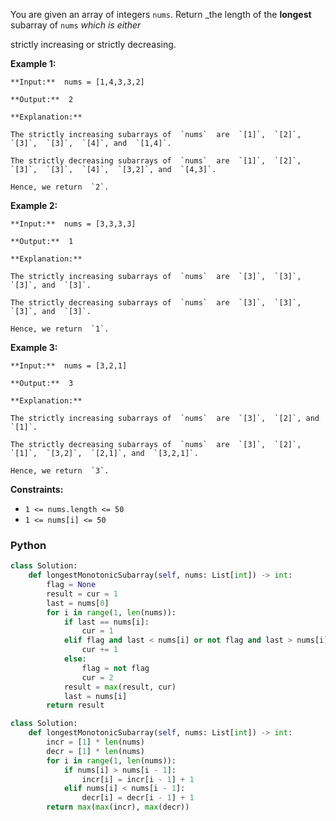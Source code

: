 You are given an array of integers  `nums`. Return  _the length of the  **longest** subarray of  `nums` _which is
either_

strictly increasing or strictly decreasing.

**Example 1:**

```
**Input:**  nums = [1,4,3,3,2]

**Output:**  2

**Explanation:**

The strictly increasing subarrays of  `nums`  are  `[1]`,  `[2]`,  `[3]`,  `[3]`,  `[4]`, and  `[1,4]`.

The strictly decreasing subarrays of  `nums`  are  `[1]`,  `[2]`,  `[3]`,  `[3]`,  `[4]`,  `[3,2]`, and  `[4,3]`.

Hence, we return  `2`.
```

**Example 2:**

```
**Input:**  nums = [3,3,3,3]

**Output:**  1

**Explanation:**

The strictly increasing subarrays of  `nums`  are  `[3]`,  `[3]`,  `[3]`, and  `[3]`.

The strictly decreasing subarrays of  `nums`  are  `[3]`,  `[3]`,  `[3]`, and  `[3]`.

Hence, we return  `1`.
```

**Example 3:**

```
**Input:**  nums = [3,2,1]

**Output:**  3

**Explanation:**

The strictly increasing subarrays of  `nums`  are  `[3]`,  `[2]`, and  `[1]`.

The strictly decreasing subarrays of  `nums`  are  `[3]`,  `[2]`,  `[1]`,  `[3,2]`,  `[2,1]`, and  `[3,2,1]`.

Hence, we return  `3`.
```

**Constraints:**

- `1 <= nums.length <= 50`
- `1 <= nums[i] <= 50`

### Python
```python
class Solution:
    def longestMonotonicSubarray(self, nums: List[int]) -> int:
        flag = None
        result = cur = 1
        last = nums[0]
        for i in range(1, len(nums)):
            if last == nums[i]:
                cur = 1
            elif flag and last < nums[i] or not flag and last > nums[i]:
                cur += 1
            else:
                flag = not flag
                cur = 2
            result = max(result, cur)
            last = nums[i]
        return result
```

```python
class Solution:
    def longestMonotonicSubarray(self, nums: List[int]) -> int:
        incr = [1] * len(nums)
        decr = [1] * len(nums)
        for i in range(1, len(nums)):
            if nums[i] > nums[i - 1]:
                incr[i] = incr[i - 1] + 1
            elif nums[i] < nums[i - 1]:
                decr[i] = decr[i - 1] + 1
        return max(max(incr), max(decr))
```